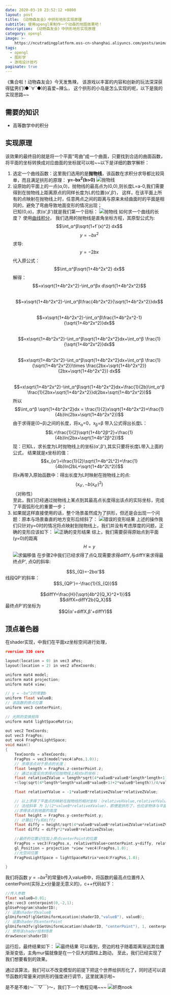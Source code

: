 ```yaml
---
date: 2020-03-19 23:52:12 +0800
layout: post
title: 《动物森友会》中拱形地形实现原理
subtitle: 使用opengl来制作一个动森的地图效果吧！
description: 《动物森友会》中拱形地形实现原理
category: opengl
image: >-
    https://ncutradingplatform.oss-cn-shanghai.aliyuncs.com/posts/animal-crossing.png
tags:
  - opengl
  - 图形学
  - 游戏设计技巧
paginate: true
---
```

《集合啦！动物森友会》今天发售辣，
该游戏以丰富的内容和创新的玩法深深获得猛男们(●ˇ∀ˇ●)的喜爱~辣么，
这个拱形的小岛是怎么实现的呢，以下是我的实现思路~~
## 需要的知识
* 高等数学中的积分

## 实现原理
该效果的最终目的就是将一个平面“弯曲”成一个曲面，只要找到合适的曲面函数，将平面的坐标转换成对应曲面的坐标就可以啦~~以下是详细的数学解析：
1. 选定一个曲线函数：这里我们选用的是<strong>抛物线</strong>，该函数在求积分求导都比较简单，而且满足拱形的原理：
<strong>y=-bx<sup>2</sup>(b>0)</strong>
![抛物线]({{site.url}}/assets/img/posts/parabola.png)
2. 设原始的平面上的一点(α,0)，抛物线的最高点为(0,0),则长度L=a-0,我们需要得到在抛物线上距离原点的同样长度为L的位置(α’,β‘)，
这样，在该平面上所有的点映射在抛物线上时，任意两点之间的距离与原来未经曲面时的平面是相同的，避免了弯曲导致地面变形的情况出现；  
已知(0,α)，求(α',β')就是我们第一个目标：
![抛物线]({{site.url}}/assets/img/posts/parabola2.png)
如何求一个曲线的长度？
使用[曲线积分](https://baijiahao.baidu.com/s?id=1637289995831407351&wfr=spider&for=pc)，
我们选用的抛物线是直角坐标方程，其原型公式为: <center>$$\int_α^β\sqrt{1+f`(x)^2} dx$$</center>
$$y=-bx^2$$求导: <center>$$y=-2bx$$</center>
代入原公式：<center>$$\int_α^β\sqrt{1+4b^2x^2} dx$$</center>
解得：
<br>$$=x\sqrt{1+4b^2x^2}-\int_α^βx d\sqrt{1+4b^2x^2}$$
<br>$$=x\sqrt{1+4b^2x^2}-\int_α^β\frac{4b^2x^2}{\sqrt{1+4b^2x^2}}dx$$
<br>$$=x\sqrt{1+4b^2x^2}-\int_α^β\frac{1+4b^2x^2-1}{\sqrt{1+4b^2x^2}}dx$$
<br>$$=x\sqrt{1+4b^2x^2}-\int_α^β\sqrt{1+4b^2x^2}dx+\int_α^β \frac{1}{\sqrt{1+4b^2x^2}}dx$$
<br>$$=x\sqrt{1+4b^2x^2}-\int_α^β\sqrt{1+4b^2x^2}dx+\int_α^β \frac{1}{\sqrt{1+4b^2x^2}}\times \frac{2bx+\sqrt{1+4b^2x^2}}{2bx+\sqrt{1+4b^2x^2}} dx$$
<br>$$=x\sqrt{1+4b^2x^2}-\int_α^β\sqrt{1+4b^2x^2}dx+\frac{1}{2b}\int_α^β \frac{1}{2bx+\sqrt{1+4b^2x^2}}d(2bx+\sqrt{1+4b^2x^2})$$
所以$$\int_α^β \sqrt{1+4b^2x^2}dx = \frac{1}{2}x\sqrt{1+4b^2x^2}+\frac{1}{4b}ln(2bx+\sqrt{1+4b^2x^2})$$
由于求得是(0~β)之间的长度，将x<sub>α</sub>=0，x<sub>β</sub>=β 
带入公式得出长度L：<center>$$L=\frac{1}{2}\sqrt{1+4b^2β^2}+\frac{1}{4b}ln(2bx+\sqrt{1+4b^2β^2})$$</center>
现：已知L，求长度为L时抛物线上的坐标(α',β'),其实只要将长度L带入上面的公式，
结果就是x坐标的值：<center>$$x_{α'}=\frac{1}{2}\sqrt{1+4b^2L^2}+\frac{1}{4b}ln(2bL+\sqrt{1+4b^2L^2})$$</center>
将x再带入原始函数中：得出长度为L时映射在抛物线上的点: $$(x_{a'},-b(x_{a'})^2)$$（对称性）
<br>至此，我们已经通过抛物线上某点到其最高点长度得出该点的实际坐标，完成了平面弧形化的重要一步；
3. 如果就这样直接使用的话，整个场景虽然成为了拱形，但还是会出现一个问题：原本与场景垂直的地方变形后倾斜了：
![错误的变形结果]({{site.url}}/assets/img/posts/errorResult.png)
上述的操作我们只针对y=0时的情况将点映射到抛物线上，我们并没有考虑厚度的问题，正确的变形应该如下：
![正确的变形结果]({{site.url}}/assets/img/posts/correctResult.png)
综上，我们需要获得原始点到平面(y=0)的距离$$H=y$$
![求偏移值]({{site.url}}/assets/img/posts/calDiff.png)
在步骤2中我们已经求得了点Q,现需要求得diffY,与diffY来求得最终点P',
点Q的斜率:
<center>$$S_{Q}=-2bα'$$</center>
线段QP'的斜率：
<center>$$S_{QP'}=-\frac{1}{S_{Q}}$$</center>
<br><center>$$diffY=\frac{H}{\sqrt{4b^2{Q_X}^2+1}}$$</center>
<center>$$diffX=diffY2b{Q_X}$$</center>
最终点P'的坐标为
<center>$$Q(α'+diffX,β'+diffY)$$</center>

## 顶点着色器
在shader实现，中我们在平面xz坐标空间进行处理，
```c++
#version 330 core

layout(location = 0) in vec3 aPos;
layout(location = 2) in vec2 aTexCoords;

uniform mat4 model;
uniform mat4 projection;
uniform mat4 view;

// y = -bx^2的常数b
uniform float valueB;
// 该函数的原点位置
uniform vec3 centerPoint;

// 光照的变换矩阵
uniform mat4 lightSpaceMatrix;

out vec2 TexCoords;
out	vec3 FragPos;
out vec4 FragPosLightSpace;
void main()
{
	TexCoords = aTexCoords;
	FragPos = vec3(model*vec4(aPos,1.0));
	// 求得该点对于原点的长度；
	float length = FragPos.z-centerPoint.z;
	// 通过长度反向求得对应抛物线上相对x的坐标；
	float relativeZValue = length*sqrt(4*valueB*valueB*length*length+1)/2
	+(log(sqrt(4*length*length*valueB*valueB+1)+2*valueB*length))/4/valueB;

	float relativeYValue = -1*valueB*relativeZValue*relativeZValue;

	// 以上求得了平面点的映射在抛物线的相对坐标：（relativeXValue,relativeYValue）;
	// 法线斜率 为 1/(2*valueB*relativeXValue)，即便是拱形了，也应该物体与平面垂直,所以需要这个垂线
	//求得该点到地面的高度
	float height = FragPos.y-centerPoint.y;
    // 计算diffy和diffz
	float diffy = height/sqrt(4*valueB*valueB*relativeZValue*relativeZValue+1);
	float diffz = diffy*2*valueB*relativeZValue;

    //最终的位置记住加上原点centerPoint的位置
	FragPos = vec3(FragPos.x, relativeYValue+centerPoint.y+diffy, relativeZValue+centerPoint.z+diffz);
	gl_Position = projection *view *vec4(FragPos,1.0);
	//光空间位置
	FragPosLightSpace = lightSpaceMatrix*vec4(FragPos,1.0);

}
```
我们将函数 $y=-bx^2$的常量b传入valueB中，将函数的最高点位置传入centerPoint(实际上x分量是无意义的)，c++代码如下：
```c++
//传入参数
float valueB=0.01;
glm::vec3 centerpoint(0,-2,1);
glUseProgram(shaderID);
// 设置shader的valueB
glUniform1f(glGetUniformLocation(shaderID,"valueB"), valueB);
// 设置shader的centerPoint
glUniform3fv(glGetUniformLocation(shaderID, "centerPoint"), 1, centerpoint);
// 使用该shader绘制场景
drawSence(shaderID)
```

运行后，最终结果如下：
![最终结果](https://ncutradingplatform.oss-cn-shanghai.aliyuncs.com/posts/ArchedTerrainResult.gif)
可以看到，旁边的柱子随着距离渐远其位置渐渐变低，主角mur猫就像是在一个巨大的圆柱上跑动，
至此，我们已经实现了我们想要看到的效果。

通过该算法，我们可以不改变模型的前提下把这个世界给拱形化了，同时还可以调节函数的常量来对拱形的强度进行调节，这里就演示啦~

是不是不难(～￣▽￣)～，我们下一个教程见咯~~~
![奸商nook](https://ncutradingplatform.oss-cn-shanghai.aliyuncs.com/posts/AC_TomNook.gif)
